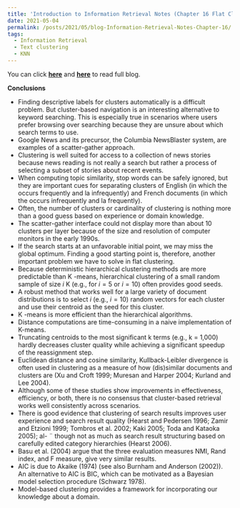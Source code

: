 ```yaml
---
title: 'Introduction to Information Retrieval Notes (Chapter 16 Flat Clustering)'
date: 2021-05-04
permalink: /posts/2021/05/blog-Information-Retrieval-Notes-Chapter-16/
tags:
  - Information Retrieval
  - Text clustering
  - KNN
---
```


You can click [**here**](https://pridelee.github.io/files/blog/Chapter-16-Flat-Clustering.pdf) and [**here**](https://zhuanlan.zhihu.com/p/368370173) to read full blog.

**Conclusions**

- Finding descriptive labels for clusters automatically is a difficult problem. But cluster-based navigation is an interesting alternative to keyword searching.  This is especially true in scenarios where users prefer browsing over searching because they are unsure about which search terms to use.
- Google News and its precursor, the Columbia NewsBlaster system, are examples of a scatter-gather approach.
- Clustering is well suited for access to a collection of news stories because news reading is not really a search but rather a process of selecting a subset of stories about recent events.
- When computing topic similarity, stop words can be safely ignored, but they are important cues for separating clusters of English (in which the occurs frequently and la infrequently) and French documents (in which the occurs infrequently and la frequently).
- Often, the number of clusters or cardinality of clustering is nothing more than a good guess based on experience or domain knowledge. 
- The scatter-gather interface could not display more than about 10 clusters per layer because of the size and resolution of computer monitors in the early 1990s.
- If the search starts at an unfavorable initial point, we may miss the global optimum. Finding a good starting point is, therefore, another important problem we have to solve in flat clustering.
-  Because deterministic hierarchical clustering methods are more predictable than K -means, hierarchical clustering of a small random sample of size $i$ K (e.g., for $i = 5$ or $i = 10$) often provides good seeds.
- A robust method that works well for a large variety of document distributions is to select $i$ (e.g., $i = 10$) random vectors for each cluster and use their centroid as the seed for this cluster.
- K -means is more efficient than the hierarchical algorithms.
- Distance computations are time-consuming in a naive implementation of K-means. 
- Truncating centroids to the most significant k terms (e.g., k = 1,000) hardly decreases cluster quality while achieving a significant speedup of the reassignment step.
- Euclidean distance and cosine similarity, Kullback-Leibler divergence is often used in clustering as a measure of how (dis)similar documents and clusters are (Xu and Croft 1999; Muresan and Harper 2004; Kurland and Lee 2004).
- Although some of these studies show improvements in effectiveness, efficiency, or both, there is no consensus that cluster-based retrieval works well consistently across scenarios. 
- There is good evidence that clustering of search results improves user experience and search result quality (Hearst and Pedersen 1996; Zamir and Etzioni 1999; Tombros et al. 2002; Kaki 2005; Toda and Kataoka 2005); al- ¨ though not as much as search result structuring based on carefully edited category hierarchies (Hearst 2006). 
- Basu et al. (2004) argue that the three evaluation measures NMI, Rand index, and F measure, give very similar results.
- AIC is due to Akaike (1974) (see also Burnham and Anderson (2002)). An alternative to AIC is BIC, which can be motivated as a Bayesian model selection procedure (Schwarz 1978). 
- Model-based clustering provides a framework for incorporating our knowledge about a domain. 
